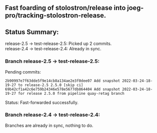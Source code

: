 ## Fast foarding of stolostron/release into joeg-pro/tracking-stolostron-release.

## Status Summary:

release-2.5 -> test-release-2.5: Picked up 2 commits.  
release-2.4 -> test-release-2.4: Already in sync.  

### Branch release-2.5 -> test-release-2.5:

Pending commits:

```
2b90997e7f63dde5f9e14cb8a134ae2e3f0dee07 Add snapshot 2022-03-24-18-19-27 to release-2.5 2.5.0 [skip ci]
69b42cf1a42c6e759b24346e578e5677db864404 Add snapshot 2022-03-24-18-19-27 for release 2.5.0 from pipeline quay-retag branch
```

Status: Fast-forwarded successfully.

### Branch release-2.4 -> test-release-2.4:

Branches are already in sync, nothing to do.

